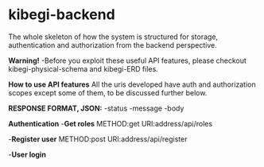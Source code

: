 # kibegi-backend
The whole skeleton of how the system is structured for storage, authentication and authorization from the backend perspective.

**Warning!**
-Before you exploit these useful API features, please checkout kibegi-physical-schema and kibegi-ERD files. 

**How to use  API features**
All the uris developed have auth and authorization scopes except some of them, to be discussed further below.

**RESPONSE FORMAT, JSON:**
-status
-message
-body

**Authentication**
-**Get roles**
METHOD:get
URI:address/api/roles

-**Register user**
METHOD:post
URI:address/api/register

-**User login**
